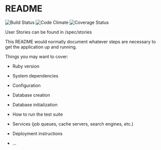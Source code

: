 # README

![Build Status](https://codeship.com/projects/5bad4e80-101e-0135-ac14-220fc925bc13/status?branch=master)
![Code Climate](https://codeclimate.com/github/bkincart/wastenot.png)
![Coverage Status](https://coveralls.io/repos/bkincart/wastenot/badge.png)

User Stories can be found in /spec/stories


This README would normally document whatever steps are necessary to get the
application up and running.

Things you may want to cover:

* Ruby version

* System dependencies

* Configuration

* Database creation

* Database initialization

* How to run the test suite

* Services (job queues, cache servers, search engines, etc.)

* Deployment instructions

* ...
